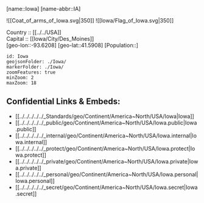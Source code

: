 ﻿---
location: [41.5908,-93.6208] 
type: State
tags:
- geo/State


SpocWebEntityId: 36038
isDeleted: false
confidential: public

---
[name::Iowa] 
[name-abbr::IA] 

![[Coat_of_arms_of_Iowa.svg|350]] 
![[Iowa/Flag_of_Iowa.svg|350]]  

Country :: [[../../USA]]  
Capital :: [[Iowa/City/Des_Moines]]  
[geo-lon::-93.6208] 
[geo-lat::41.5908] 
[Population::] 



```leaflet
id: Iowa
geojsonFolder: ./Iowa/
markerFolder: ./Iowa/
zoomFeatures: true 
minZoom: 2 
maxZoom: 18
```


## Confidential Links & Embeds: 
- [[../../../../../_Standards/geo/Continent/America~North/USA/Iowa|Iowa]] 
- [[../../../../../_public/geo/Continent/America~North/USA/Iowa.public|Iowa.public]] 
- [[../../../../../_internal/geo/Continent/America~North/USA/Iowa.internal|Iowa.internal]] 
- [[../../../../../_protect/geo/Continent/America~North/USA/Iowa.protect|Iowa.protect]] 
- [[../../../../../_private/geo/Continent/America~North/USA/Iowa.private|Iowa.private]] 
- [[../../../../../_personal/geo/Continent/America~North/USA/Iowa.personal|Iowa.personal]] 
- [[../../../../../_secret/geo/Continent/America~North/USA/Iowa.secret|Iowa.secret]] 
